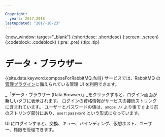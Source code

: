 ```yaml
---

Copyright:
  years: 2017,2018
lastupdated: "2017-10-23"
---
```


{:new_window: target="_blank"}
{:shortdesc: .shortdesc}
{:screen: .screen}
{:codeblock: .codeblock}
{:pre: .pre}
{:tip: .tip}

# データ・ブラウザー

{{site.data.keyword.composeForRabbitMQ_full}} サービスでは、RabbitMQ の[管理プラグイン](https://www.rabbitmq.com/management.html)に備えられている管理 UI を利用できます。

_「データ・ブラウザー (Data Browser)」_をクリックすると、ログイン画面が新しいタブに表示されます。 ログインの資格情報がサービスの接続ストリングに含まれています。 ユーザーとパスワードの値は、`amqps://` より後で `@` より前のストリング部分にあり、`user:password` という形式になっています。

UI にログインすると、交換、キュー、バインディング、仮想ホスト、ユーザー、権限を管理できます。 
